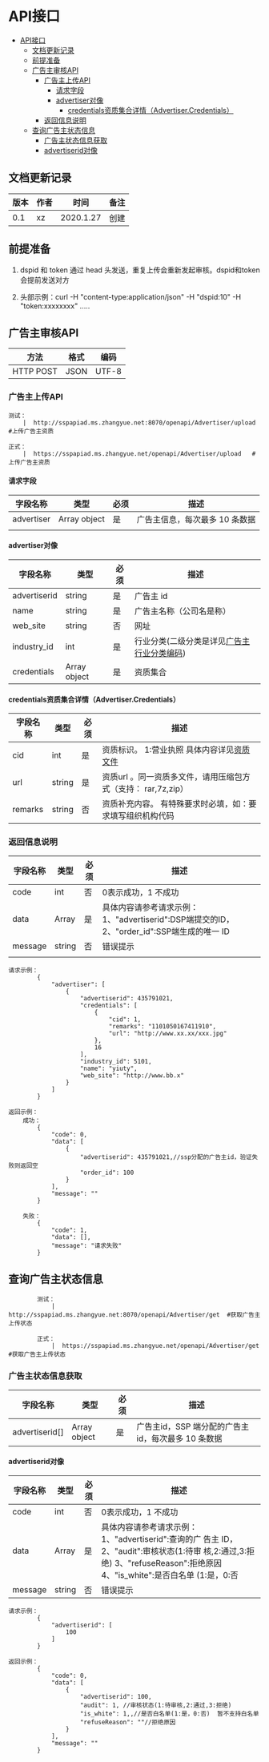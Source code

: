 # API接口

- [API接口](#api%E6%8E%A5%E5%8F%A3)
    - [文档更新记录](#%E6%96%87%E6%A1%A3%E6%9B%B4%E6%96%B0%E8%AE%B0%E5%BD%95)
    - [前提准备](#dsp%E8%BE%85%E5%8A%A9api%E6%9C%8D%E5%8A%A1%E5%99%A8%E6%A0%B9%E5%9C%B0%E5%9D%80)
    - [广告主审核API](#%E7%89%A9%E6%96%99%E5%AE%A1%E6%A0%B8api)
        - [广告主上传API](#%E6%8F%90%E4%BA%A4%E5%B9%BF%E5%91%8A%E7%B4%A0%E6%9D%90api)
            - [请求字段](#%E5%8E%9F%E7%94%9F%E5%B9%BF%E5%91%8Aasset)
            - [advertiser对像](#%E5%8E%9F%E7%94%9F%E5%B9%BF%E5%91%8Atitle)
                - [credentials资质集合详情（Advertiser.Credentials）](#%E5%8E%9F%E7%94%9F%E5%B9%BF%E5%91%8Aimage)
        - [返回信息说明](#%E8%BF%94%E5%9B%9E%E4%BF%A1%E6%81%AF%E8%AF%B4%E6%98%8E)
    - [查询广告主状态信息](#%E6%9F%A5%E8%AF%A2%E5%AE%A1%E6%A0%B8%E6%9C%AA%E9%80%9A%E8%BF%87%E7%9A%84%E5%B9%BF%E5%91%8A%E4%BF%A1%E6%81%AF)
        - [广告主状态信息获取](#%E8%BF%94%E5%9B%9E%E4%BF%A1%E6%81%AF%E8%AF%B4%E6%98%8E)
        - [advertiserid对像](#%E6%9F%A5%E8%AF%A2%E5%B9%BF%E5%91%8A%E7%9A%84%E5%AE%A1%E6%A0%B8%E7%8A%B6%E6%80%81)

## 文档更新记录

| 版本 | 作者 |    时间    |                  备注                  |
| ---- | ---- | ---------- | -------------------------------------- |
|  0.1 | xz   | 2020.1.27 | 创建                                   |


## 前提准备

1. dspid 和 token 通过 head 头发送，重复上传会重新发起审核。dspid和token会提前发送对方

2. 头部示例：curl -H  "content-type:application/json"  -H  "dspid:10"  -H "token:xxxxxxxx" ..... 

## 广告主审核API

|    方法   | 格式 |  编码 |
| --------- | ---- | ----- |
| HTTP POST | JSON | UTF-8 |

###  广告主上传API

    测试： 
        |  http://sspapiad.ms.zhangyue.net:8070/openapi/Advertiser/upload  #上传广告主资质           
           
    正式： 
        |  https://sspapiad.ms.zhangyue.net/openapi/Advertiser/upload   #上传广告主资质        

####  请求字段

|   字段名称  |  类型  | 必须 |                                                                               描述                                                                               |
| ----------- | ------ | ---- | ---------------------------------------------------------------------------------------------------------------------------------------------------------------- |
| advertiser   | Array object  | 是   | 广告主信息，每次最多 10 条数据     
                                                                                                        |
####  advertiser对像

|   字段名称  |  类型  | 必须 |                                                                               描述                                                                               |
| ----------- | ------ | ---- | ---------------------------------------------------------------------------------------------------------------------------------------------------------------- |
| advertiserid   | string        | 是   | 广告主 id                                                                                                            |
| name           | string        | 是   | 广告主名称（公司名是称）                                                                                                                                                |
| web_site       | string        | 否   | 网址                                                                                          |
| industry_id    | int           | 是   | 行业分类(二级分类是详见[广告主行业分类编码](appendix/advertising_industry.md))                                        |
| credentials    | Array object  | 是   | 资质集合                                                                                                                                               |

#### credentials资质集合详情（Advertiser.Credentials） 

| 字段名称 | 类型 | 必须 |                             描述                            |
| -------- | ---- | ---- | ----------------------------------------------------------- |
| cid        | int    | 是   | 资质标识。 1:营业执照 具体内容详见[资质文件](appendix/qualifications.md)                                                     |
| url        | string | 是   | 资质url 。同一资质多文件，请用压缩包方式（支持： rar,7z,zip）        |
| remarks    | string | 否   | 资质补充内容。 有特殊要求时必填，如：要求填写组织机构代码     |                                        |

### 返回信息说明

| 字段名称 |  类型  | 必须 |           描述           |
| -------- | ------ | ---- | ------------------------ |
| code      | int    | 否   | 0表示成功，1 不成功  |
| data      | Array  | 是   | 具体内容请参考请求示例：1、"advertiserid":DSP端提交的ID， 2、"order_id":SSP端生成的唯一 ID        |
| message   | string | 否   | 错误提示     |
                                                                                                      |
```
请求示例：
        {
            "advertiser": [
                {
                    "advertiserid": 435791021,
                    "credentials": [
                        {
                            "cid": 1,
                            "remarks": "1101050167411910",
                            "url": "http://www.xx.xx/xxx.jpg"
                        },
                        16
                    ],
                    "industry_id": 5101,
                    "name": "yiuty",
                    "web_site": "http://www.bb.x"
                }
            ]
        }

返回示例：
    成功：
        {
            "code": 0,
            "data": [
                {
                    "advertiserid": 435791021,//ssp分配的广告主id，验证失败则返回空 
                    "order_id": 100
                }
            ],
            "message": ""
        }

    失败：
        {
            "code": 1,
            "data": [],
            "message": "请求失败"
        }
```


## 查询广告主状态信息 
```
        测试： 
            |  http://sspapiad.ms.zhangyue.net:8070/openapi/Advertiser/get  #获取广告主上传状态           
               
        正式： 
            |  https://sspapiad.ms.zhangyue.net/openapi/Advertiser/get  #获取广告主上传状态        
```

### 广告主状态信息获取

|   字段名称  |  类型  | 必须 |                                                  描述                                                  |
| ----------- | ------ | ---- | ------------------------------------------------------------------------------------------------------ |
| advertiserid[]   | Array object  | 是   | 广告主id，SSP 端分配的广告主 id，每次最多 10 条数据                                                 |

#### advertiserid对像

| 字段名称 |  类型  | 必须 |           描述           |
| -------- | ------ | ---- | ------------------------ |
| code      | int    | 否   | 0表示成功，1 不成功  |
| data      | Array  | 是   | 具体内容请参考请求示例：1、"advertiserid":查询的广     告主 ID，     2、"audit":审核状态(1:待审     核,2:通过,3:拒绝)     3、"refuseReason":拒绝原因     4、"is_white":是否白名单     (1:是，0:否   |
| message   | string | 否   | 错误提示     |
      
```
请求示例：
        {
            "advertiserid": [
                100
            ]
        }

返回示例：
        {
            "code": 0,
            "data": [
                {
                    "advertiserid": 100,
                    "audit": 1, //审核状态(1:待审核,2:通过,3:拒绝) 
                    "is_white": 1,,//是否白名单(1:是，0:否)  暂不支持白名单
                    "refuseReason": ""//拒绝原因 
                }
            ],
            "message": ""
        }
```
